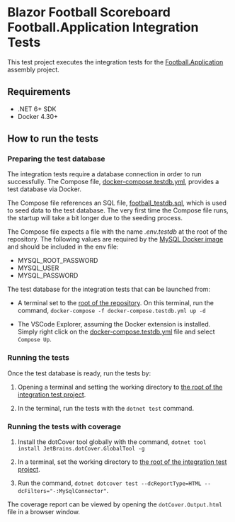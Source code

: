 # Blazor Football Scoreboard Football.Application Integration Tests

This test project executes the integration tests for the [Football.Application](/src/Application/) assembly project.

## Requirements

- .NET 6+ SDK
- Docker 4.30+

## How to run the tests

### Preparing the test database

The integration tests require a database connection in order to run successfully. The Compose file, [docker-compose.testdb.yml](/docker-compose.testdb.yml), provides a test database via Docker.

The Compose file references an SQL file, [football_testdb.sql](/data/testdb/football_testdb.sql), which is used to seed data to the test database. The very first time the Compose file runs, the startup will take a bit longer due to the seeding process.

The Compose file expects a file with the name *.env.testdb* at the root of the repository. The following values are required by the [MySQL Docker image](https://hub.docker.com/_/mysql/) and should be included in the env file:

- MYSQL_ROOT_PASSWORD
- MYSQL_USER
- MYSQL_PASSWORD

The test database for the integration tests that can be launched from:

- A terminal set to the [root of the repository](/). On this terminal, run the command, `docker-compose -f docker-compose.testdb.yml up -d`

- The VSCode Explorer, assuming the Docker extension is installed. Simply right click on the [docker-compose.testdb.yml](/docker-compose.testdb.yml) file and select `Compose Up`.

### Running the tests

Once the test database is ready, run the tests by:

1. Opening a terminal and setting the working directory to [the root of the integration test project](/tests/Football.Application.IntegrationTests/).

2. In the terminal, run the tests with the `dotnet test` command.

### Running the tests with coverage

1. Install the dotCover tool globally with the command, `dotnet tool install JetBrains.dotCover.GlobalTool -g`

2. In a terminal, set the working directory to [the root of the integration test project](/tests/Football.Application.IntegrationTests/).

3. Run the command, `dotnet dotcover test --dcReportType=HTML --dcFilters="-:MySqlConnector"`.

The coverage report can be viewed by opening the `dotCover.Output.html` file in a browser window.
